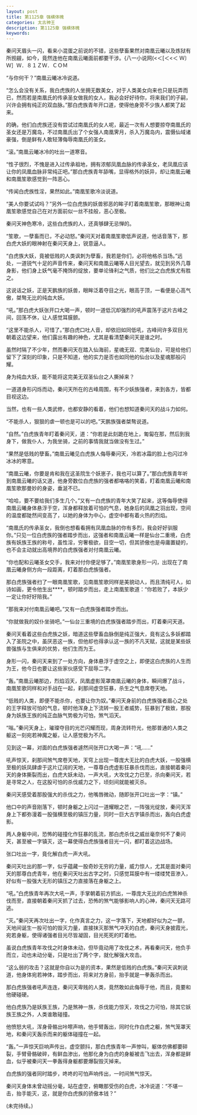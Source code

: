 ```yaml
---
layout: post
title: 第1125章 强横体魄
categories: 太古神王
description: 第1125章 强横体魄
keywords:
---
```


秦问天眉头一闪，看来小混蛋之前说的不错，这些孽畜果然对南凰云曦以及炼狱有所觊觎，如今，竟然连他在南凰云曦面前都要干涉。{八一小说网(<＜[＜<＜ Ｗ〕Ｗ］Ｗ．８１ＺＷ．ＣＯＭ

“与你何干？”南凰云曦冰冷说道。

“怎么会没有关系，我白虎族的人坐拥无数美女，对于人类美女向来也只是玩弄而已，然而若是南凰氏的传承圣女做我的女人，我必会好好待你，将来我们的子嗣，兴许会拥有纯正的双血脉。”那白虎族青年开口道，使得他身旁不少族人都笑了起来。

的确，他们白虎族还没有尝试过南凰氏的女人呢，最近一次有人想要掠夺南凰氏的圣女还是万魔岛，不过南凰氏出了个女强人南凰霁月，杀入万魔岛内，震慑仙域诸豪强，倒是鲜有人敢轻薄侮辱南凰氏的圣女。

“滚。”南凰云曦冰冷的吐出一道寒音。

“性子很烈，不愧是进入过传承祖地，拥有浓郁凤凰血脉的传承圣女，老凤凰应该让你的凤凰血脉非常纯正吧。”那白虎族青年舔嘴，显得格外的妖异，却让南凰云曦和南凰笙歌感觉到一阵恶心。

“传闻白虎族性淫，果然如此。”南凰笙歌冷淡说道。

“美人你要试试吗？”另外一位白虎族的妖兽邪恶的眸子盯着南凰笙歌，那眼神让南凰笙歌感觉自己在对方面前似一丝不挂般，恶心至极。

秦问天神色寒冷，这些白虎族的人，还真够肆无忌惮的。

“笙歌，一孽畜而已，不必动怒。”秦问天对着南凰笙歌低声说道，他话音落下，那白虎大妖的眼神射在秦问天身上，锐意逼人。

“白虎族大妖，竟被低贱的人类讽刺为孽畜，我若是你们，必将他格杀当场。”远处，一道锐气十足的声音传来，秦问天和南凰云曦等人目光望去，就见到另外几尊身影，他们身上妖气毫不掩饰的绽放，要单论锋利之气质，他们比之白虎族尤有胜之。

这说话之妖，正是天鹏族的妖兽，眼眸泛着夺目之光，眼高于顶，一看便是心高气傲，桀骜无比的纯血大妖。

“吼。”那白虎大妖张开口大喝一声，顿时一道低沉却强烈的吼声震荡于这片古峰之间，回荡不休，让人感觉耳膜颤。

“这里不能杀人，可惜了。”那白虎口吐人音，却依旧如同低吼，古峰间许多双目光朝着这边望来，他们露出有趣的神色，尤其是看清楚秦问天是谁之时。

虽然时隔了不少年，然而秦问天在踏入仙海前，星魂无双、完美仙台，可是给他们留下了深刻的印象，只是不知道，他的实力是否也如同他的仙台以及星魂那般闪耀。

身为纯血大妖，能不能将这完美无双圣仙台之人撕掉来？

一道道身形闪烁而动，秦问天所在的古峰周围，有不少妖族强者，来到各方，皆都目视这边。

当然，也有一些人类武修，也都安静的看着，他们也想知道秦问天的战斗力如何。

“不能杀人，狠狠的虐一顿也是可以的吧。”天鹏族强者桀骜说道。

“自然。”白虎族青年盯着秦问天，道：“你若是此刻跪在地上，匍匐在那，然后到我身下，做我仆人，为我坐骑，之前的事情我就当做没有生过。”

“果然是低贱的孽畜。”南凰云曦见白虎族人侮辱秦问天，冷若冰霜的脸上也闪过冷冰冰的寒意。

“南凰云曦，你要是肯和我在这圣院生个妖崽子，我也可以算了。”那白虎族青年听到南凰云曦的话又道，他身旁数位白虎族的强者都咯咯的笑着，盯着南凰云曦和南凰笙歌那曼妙的身姿，垂涎不已。

“哈哈，要不要给我们多生几个。”又有一白虎族的青年大笑了起来，这等侮辱使得南凰云曦身体悬浮于空，浑身都释放着可怕的气息，她身后的凤凰之羽出现，空间的温度都陡然间变高了，以她的身体为中心，虚空中都有着火热的烈焰。

“南凰氏的传承圣女，我倒也想看看拥有凤凰血脉的你有多烈，我会好好驯服你。”只见一位白虎族的强者踏步而出，这强者和南凰云曦一样是仙台二重境，白虎族有妖族王族的称号，虽性淫，穷奢极欲，目空一切，但其骄傲也是毋庸置疑的，也不会主动就出高境界的白虎族强者对付南凰云曦。

“你也配和云曦圣女交手，我来对付你便足够了。”南凰笙歌身形一闪，出现在了南凰云曦身侧方向一段距离，盯着那白虎族强者。

那白虎族强者扫了一眼南凰笙歌，见南凰笙歌同样是美貌动人，而且清纯可人，如诗如画，更令他生出****，顿时踏步而出，走上南凰笙歌道：“你若败了，本妖少一定让你好好陪我。”

“那我来对付南凰云曦吧。”又有一白虎族强者踏步而出。

“你就做我的奴仆坐骑吧。”一仙台三重境的白虎族强者踏步而出，盯着秦问天道。

秦问天看着这些白虎族之妖，暗道这些孽畜血脉倒是纯正强大，竟有这么多妖都踏入了圣院之中，虽厌恶这一族，但他却也得承认这一族的不凡天赋，这就是某些妖兽强族与生俱来的优势，他们生而为王。

身形一闪，秦问天来到了一处方向，身体悬浮于虚空之上，即便这白虎族的人生而为王，他今日也要让这些家伙感受下屈辱二字。

“轰。”南凰云曦那边，烈焰滔天，凤凰虚影笼罩南凰云曦的身体，瞬间爆了战斗，南凰笙歌同样和对手战在一起，刹那间虚空狂暴，杀生之气息席卷天地。

“低贱的人类，即便不能杀你，也要让你为奴。”秦问天身前的白虎族强者眉心之处的王字释放可怕的气息，顿时他浑身上下流转一股王者威势，狂暴到了极致，那股身为妖族王族的纯正血脉气势极为可怕，煞气滔天。

“嗡。”秦问天身上，璀璨夺目的光芒闪耀而现，周身流转符光，他那普通的人类之躯这一刻宛若神魔之躯，让人感觉极为不凡。

见到这一幕，对面的白虎族强者遽然间张开口大喝一声：“吼……”

吼声惊天，刹那间煞气席卷天地，天穹上出现一尊庞大无比的白虎大妖，一股强横至极的妖凤肆虐于这片辽阔的天地，一尊尊白虎虚影狂暴杀伐而出，直接朝着秦问天的身体撕裂而出，白虎大妖未动，一声大吼，大攻伐之力已至，杀向秦问天，若是寻常之人，在这股可怕的杀伐威力之下，顷刻间就能被灭杀。

秦问天感受着那股强大的杀伐之力，他嘴唇微动，随即张开口吐出一字：“镇。”

他口中的声音刚落下，顿时身躯之上闪过一道耀眼之芒，一阵强光绽放，秦问天浑身上下都弥漫着一股强横至极的镇压力量，同时一巨大古字镇杀而出，轰向白虎虚影。

两人身躯中间，恐怖的碰撞化作狂暴的乱流，那白虎杀伐之威丝毫奈何不了秦问天，甚至被一字镇灭，这一幕使得白虎族强者目光一闪，都盯着这边战场。

张口吐出一字，竟化解白虎一声大吼。

秦问天吐出的那一字，似乎蕴藏一股奇妙无穷的力量，威力惊人，尤其是面对秦问天的那尊白虎青年，他在秦问天吐出古字之时，只感觉耳膜中有一缕缕梵音渗入，好似有一股强大无形的镇压之力直接落在身躯之上。

“吼。”白虎族青年再次大吼一声，手掌朝着前方抓出，一尊庞大无比的白虎煞神杀伐而至，直接朝着秦问天抓了过去，恐怖的煞气能够影响人的心神，秦问天无路可逃。

“灭。”秦问天再次吐出一字，化作真言之力，这一字落下，天地都好似为之一颤，天地间诞生一股可怕的毁灭力量，直接抹灭那煞气冲天的白虎，秦问天身披霞光，宛若身躯，使得诸强者目光尽皆凝固，目光死死的盯着他。

虽说白虎族青年攻伐之时身体未动，但毕竟动用了攻伐之术，再看秦问天，他负手而立，动也未动分毫，只是吐出了两个字，就化解强大攻击。

“这么弱的攻击？这就是你自以为是的资本，果然是低贱的白虎族。”秦问天讽刺说道，他身体宛若神体，踏步而出，将来对方身前，抬手就是一拳轰杀而出。

那白虎族强者吼声连连，秦问天卑贱的人类，竟然敢如此侮辱于他，而且，竟要和他硬碰硬。

他白虎族乃是妖族王族，乃是煞神一族，杀伐能力惊天，攻伐之力可怕，除其它妖族王族之外，人类谁敢碰撞。

他愤怒大吼，浑身骨骼出咔嚓声响，他手臂轰出，同时化作白虎之躯，煞气笼罩天地，和秦问天轰杀而来的躯体碰撞在一起。

“轰。”一声惊天巨响声传出，虚空颤抖，那白虎族青年一声惨叫，躯体仿佛都要碎裂，手臂骨骼破碎，有鲜血渗出，他那化身为白虎的身躯被击飞出去，浑身都是鲜血，似乎被秦问天一拳轰得身躯都要爆裂毁灭掉来。

白虎族的强者同时踏步，咚咚的可怕声响传出，一时间煞气惊天。

秦问天身体未曾动摇分毫，站在虚空，俯瞰那受伤的白虎，冰冷说道：“不堪一击，抬手能灭，这，就是你白虎族的骄傲本钱？”

(未完待续。)
